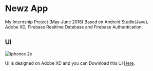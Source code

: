 # Newz App

My Internship Project (May-June 2018)
Based on Android Studio(Java), Adobe XD, Firebase Realtime Database and Firebase Authentication.

## UI
![iphonex 2x](https://user-images.githubusercontent.com/37221963/42654501-7076da4c-8636-11e8-93e7-460250910dc2.png)


UI is designed on Adobe XD and you can Download this UI [Here](https://drive.google.com/open?id=14soOvg7wxN6k-Btbo4O_RKHHso0A3YVc).





